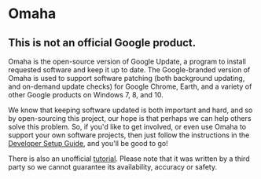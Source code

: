 # Omaha

## This is not an official Google product.

Omaha is the open-source version of Google Update, a program to install requested software and keep it up to date.  The Google-branded version of Omaha is used to support software patching (both background updating, and on-demand update checks) for Google Chrome, Earth, and a variety of other Google products on Windows 7, 8, and 10.

We know that keeping software updated is both important and hard, and so by open-sourcing this project, our hope is that perhaps we can help others solve this problem. So, if you'd like to get involved, or even use Omaha to support your own software projects, then just follow the instructions in the [Developer Setup Guide](https://github.com/google/omaha/blob/master/doc/DeveloperSetupGuide.md), and you'll be good to go!

There is also an unofficial [tutorial](https://fman.io/blog/google-omaha-tutorial/). Please note that it was written by a third party so we cannot guarantee its availability, accuracy or safety.
